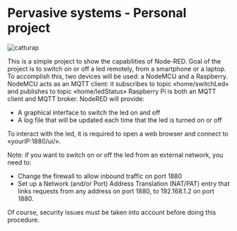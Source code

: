 # Pervasive systems - Personal project
![catturap](https://user-images.githubusercontent.com/24452470/39664949-35770a46-508c-11e8-8a1b-f7ea53d57d26.PNG)



This is a simple project to show the capabilities of Node-RED.
Goal of the project is to switch on or off a led remotely, from a smartphone or a laptop.
To accomplish this, two devices will be used: a NodeMCU and a Raspberry. 
NodeMCU acts as an MQTT client: it subscribes to topic «home/switchLed» and publishes to topic «home/ledStatus»
Raspberry Pi  is both an MQTT client and MQTT broker. NodeRED will provide:
  - A graphical interface to switch the led on and off
  - A log file that will be updated each time that the led is turned on or off

To interact with the led, it is required to open a web browser and connect to «yourIP:1880/ui/».


Note: if you want to switch on or off the led from an external network, you need to:

  - Change the firewall to allow inbound traffic on port 1880 
  - Set up a Network (and/or Port) Address Translation (NAT/PAT) entry that links requests from any address on port 1880, to 192.168.1.2       on port 1880.
  
Of course, security issues must be taken into account before doing this procedure.
